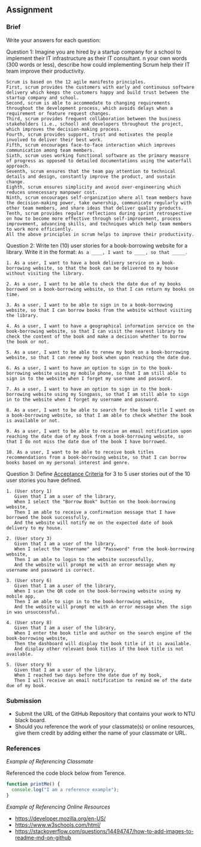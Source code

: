 ## Assignment

### Brief

Write your answers for each question:

Question 1:
Imagine you are hired by a startup company for a school to implement their IT infrastructure as their IT consultant. n your own words (300 words or less), describe how could implementing Scrum help their IT team improve their productivity.

```
Scrum is based on the 12 agile manifesto principles.
First, scrum provides the customers with early and continuous software delivery which keeps the customers happy and build trust between the startup company and school.
Second, scrum is able to accommodate to changing requirements throughout the development process, which avoids delays when a requirement or feature request changes.
Third, scrum provides frequent collaboration between the business stakeholders (i.e., school) and developers throughout the project, which improves the decision-making process.
Fourth, scrum provides support, trust and motivates the people involved to deliver their best work.
Fifth, scrum encourages face-to-face interaction which improves communication among team members.
Sixth, scrum uses working functional software as the primary measure of progress as opposed to detailed documentations using the waterfall approach.
Seventh, scrum ensures that the team pay attention to technical details and design, constantly improve the product, and sustain change.
Eighth, scrum ensures simplicity and avoid over-engineering which reduces unnecessary manpower cost.
Ninth, scrum encourages self-organization where all team members have the decision-making power, take ownership, communicate regularly with other team members, and share ideas that deliver quality products.
Tenth, scrum provides regular reflections during sprint retrospective on how to become more effective through self-improvement, process improvement, advancing skills, and techniques which help team members to work more efficiently.
All the above principles in scrum helps to improve their productivity.

```

Question 2:
Write ten (10) user stories for a book-borrowing website for a library. Write it in the format: `As a ____, I want to ____, so that _____`.

```
1. As a user, I want to have a book delivery service on a book-borrowing website, so that the book can be delivered to my house without visiting the library.

2. As a user, I want to be able to check the date due of my books borrowed on a book-borrowing website, so that I can return my books on time.

3. As a user, I want to be able to sign in to a book-borrowing website, so that I can borrow books from the website without visiting the library.

4. As a user, I want to have a geographical information service on the book-borrowing website, so that I can visit the nearest library to check the content of the book and make a decision whether to borrow the book or not.

5. As a user, I want to be able to renew my book on a book-borrowing website, so that I can renew my book when upon reaching the date due.

6. As a user, I want to have an option to sign in to the book-borrowing website using my mobile phone, so that I am still able to sign in to the website when I forget my username and password.

7. As a user, I want to have an option to sign in to the book-borrowing website using my Singpass, so that I am still able to sign in to the website when I forget my username and password.

8. As a user, I want to be able to search for the book title I want on a book-borrowing website, so that I am able to check whether the book is available or not.

9. As a user, I want to be able to receive an email notification upon reaching the date due of my book from a book-borrowing website, so that I do not miss the date due of the book I have borrowed.

10. As a user, I want to be able to receive book titles recommendations from a book-borrowing website, so that I can borrow books based on my personal interest and genre.

```

Question 3:
Define [Acceptance Criteria](https://resources.scrumalliance.org/Article/need-know-acceptance-criteria) for 3 to 5 user stories out of the 10 user stories you have defined.

```
1. (User story 1)
   Given that I am a user of the library,
   When I select the "Borrow Book" button on the book-borrowing website,
   Then I am able to receive a confirmation message that I have borrowed the book successfully, 
   And the website will notify me on the expected date of book delivery to my house. 

2. (User story 3)
   Given that I am a user of the library,
   When I select the "Username" and "Password" from the book-borrowing website,
   Then I am able to login to the website successfully,
   And the website will prompt me with an error message when my username and password is correct.

3. (User story 6)
   Given that I am a user of the library,
   When I scan the QR code on the book-borrowing website using my mobile app,
   Then I am able to sign in to the book-borrowing website,
   And the website will prompt me with an error message when the sign in was unsuccessful.

4. (User story 8)
   Given that I am a user of the library,
   When I enter the book title and author on the search engine of the book-borrowing website,
   Then the dashboard will display the book title if it is available.
   And display other relevant book titles if the book title is not available.

5. (User story 9)
   Given that I am a user of the library,
   When I reached two days before the date due of my book,
   Then I will receive an email notification to remind me of the date due of my book.
```

### Submission

- Submit the URL of the GitHub Repository that contains your work to NTU black board.
- Should you reference the work of your classmate(s) or online resources, give them credit by adding either the name of your classmate or URL.

### References

_Example of Referencing Classmate_

Referenced the code block below from Terence.

```js
function printMe() {
  console.log("I am a reference example");
}
```

_Example of Referencing Online Resources_

- https://developer.mozilla.org/en-US/
- https://www.w3schools.com/html/
- https://stackoverflow.com/questions/14494747/how-to-add-images-to-readme-md-on-github
